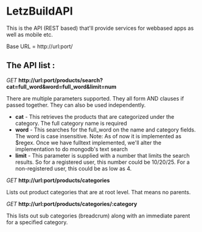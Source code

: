 LetzBuildAPI
============

This is the API (REST based) that'll provide services for webbased apps as well as mobile etc.

Base URL = http://url:port/

The API list :
-------------
*GET*  **http://url:port/products/search?cat=full_word&word=full_word&limit=num**

There are multiple parameters supported. They all form AND clauses if passed together. They can also be used independently.

 * **cat** - This retrieves the products that are categorized under the category.  The full category name is required
 * **word** - This searches for the full_word on the name and category fields. The word is case insensitive. Note: As of now it is implemented as $regex. Once we have fulltext implemented, we'll alter the implementation to do mongodb's text search
 * **limit** - This parameter is supplied with a number that limits the search results. So for a registered user, this number could be 10/20/25. For a non-registered user, this could be as low as 4. 


*GET*  **http://url:port/products/categories**  

Lists out product categories that are at root level. That means no parents.   


*GET*  **http://url:port/products/categories/:category**

This lists out sub categories (breadcrum) along with an immediate parent for a specified category.  